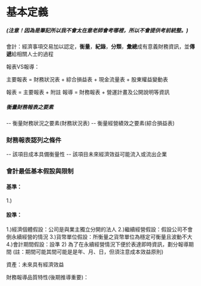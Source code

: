 
# 基本定義
##### (注意！因為是筆記所以我不會太在意老師會考哪裡，所以不會提供考前統整。)

會計：經濟事項交易加以認定，**衡量**，**紀錄**，**分類**，**彙總**成有意義財務資訊，並**傳遞**給相關人士的過程

報表VS報導：

主要報表 = 財務狀況表 + 綜合損益表 + 現金流量表 + 股東權益變動表

報表 = 主要報表 + 附註
報導 = 財務報表 + 營運計畫及公開說明等資訊

##### 衡量財務報表之要素

-- 衡量財務狀況之要素(財務狀況表)
-- 衡量經營績效之要素(綜合損益表)

### 財務報表認列之條件

-- 該項目成本具備衡量性
-- 該項目未來經濟效益可能流入或流出企業

### 會計最低基本假設與限制
#### 基準：
1.)
#### 設準：
1.)經濟個體假設：公司是與業主獨立分開的法人
2.)繼續經營假設：假設公司不會倒永續經營的情況
3.)貨幣單位假設：所衡量之貨幣單位為穩定可衡量且波動不大
4.)會計期間假設：設準 2) 為了在永續經營情況下便於表達即時資訊，劃分報導期間
(註：期間可能其間可能是是年、月、日，但須注意成本效益原則)

資產：未來具有經濟效益

財務報導品質特性(後期推導重要)：
